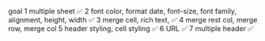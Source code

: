 goal
1 multiple sheet ✅
2 font color, format date, font-size, font family, alignment, height, width  ✅
3 merge cell, rich text, ✅
4 merge rest col, merge row, merge col
5 header styling, cell styling ✅
6 URL ✅
7 multiple header ✅
